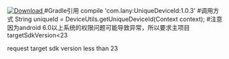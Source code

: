 [ ![Download](https://api.bintray.com/packages/lany192/maven/UniqueDeviceId/images/download.svg) ](https://bintray.com/lany192/maven/UniqueDeviceId/_latestVersion)
#Gradle引用
    compile 'com.lany:UniqueDeviceId:1.0.3'
#调用方式
    String uniqueId = DeviceUtils.getUniqueDeviceId(Context context);
#注意
因为android 6.0以上系统的权限问题可能导致异常，所以要求主项目  targetSdkVersion<23

request target sdk version less than 23
